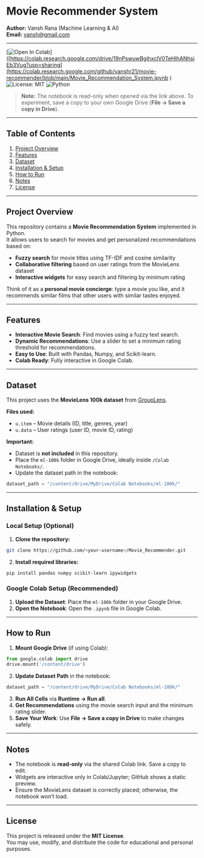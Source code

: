 # Movie Recommender System

**Author:** Vansh Rana (Machine Learning & AI)  
**Email:** vansh@gmail.com

---

[![Open In Colab](https://colab.research.google.com/assets/colab-badge.svg)]([https://colab.research.google.com/drive/19nPswuwBgihxclV0TeHlhANhsjEb3Vug?usp=sharing](https://colab.research.google.com/github/vanshr21/movie-recommender/blob/main/Movie_Recommendation_System.ipynb
)
![License: MIT](https://img.shields.io/badge/License-MIT-yellow.svg)
![Python](https://img.shields.io/badge/Python-3.x-blue.svg)

> **Note:** The notebook is read-only when opened via the link above. To experiment, save a copy to your own Google Drive (**File → Save a copy in Drive**).

---

## Table of Contents
1. [Project Overview](#project-overview)
2. [Features](#features)
3. [Dataset](#dataset)
4. [Installation & Setup](#installation--setup)
5. [How to Run](#how-to-run)
6. [Notes](#notes)
7. [License](#license)

---

## Project Overview
This repository contains a **Movie Recommendation System** implemented in Python.  
It allows users to search for movies and get personalized recommendations based on:

- **Fuzzy search** for movie titles using TF-IDF and cosine similarity
- **Collaborative filtering** based on user ratings from the MovieLens dataset
- **Interactive widgets** for easy search and filtering by minimum rating

Think of it as a **personal movie concierge**: type a movie you like, and it recommends similar films that other users with similar tastes enjoyed.

---

## Features
- **Interactive Movie Search**: Find movies using a fuzzy text search.
- **Dynamic Recommendations**: Use a slider to set a minimum rating threshold for recommendations.
- **Easy to Use**: Built with Pandas, Numpy, and Scikit-learn.
- **Colab Ready**: Fully interactive in Google Colab.

---

## Dataset
This project uses the **MovieLens 100k dataset** from [GroupLens](https://grouplens.org/datasets/movielens/100k/).

**Files used:**
- `u.item` – Movie details (ID, title, genres, year)
- `u.data` – User ratings (user ID, movie ID, rating)

**Important:**  
- Dataset is **not included** in this repository.  
- Place the `ml-100k` folder in Google Drive, ideally inside `/Colab Notebooks/`.  
- Update the dataset path in the notebook:

```python
dataset_path = "/content/drive/MyDrive/Colab Notebooks/ml-100k/"
```

---

## Installation & Setup

### Local Setup (Optional)
1. **Clone the repository:**
```bash
git clone https://github.com/<your-username>/Movie_Recommender.git
```
2. **Install required libraries:**
```bash
pip install pandas numpy scikit-learn ipywidgets
```

### Google Colab Setup (Recommended)
1. **Upload the Dataset**: Place the `ml-100k` folder in your Google Drive.  
2. **Open the Notebook**: Open the `.ipynb` file in Google Colab.

---

## How to Run
1. **Mount Google Drive** (if using Colab):
```python
from google.colab import drive
drive.mount('/content/drive')
```
2. **Update Dataset Path** in the notebook:
```python
dataset_path = "/content/drive/MyDrive/Colab Notebooks/ml-100k/"
```
3. **Run All Cells** via **Runtime → Run all**.  
4. **Get Recommendations** using the movie search input and the minimum rating slider.  
5. **Save Your Work**: Use **File → Save a copy in Drive** to make changes safely.

---

## Notes
- The notebook is **read-only** via the shared Colab link. Save a copy to edit.  
- Widgets are interactive only in Colab/Jupyter; GitHub shows a static preview.  
- Ensure the MovieLens dataset is correctly placed; otherwise, the notebook won’t load.

---

## License
This project is released under the **MIT License**.  
You may use, modify, and distribute the code for educational and personal purposes.
